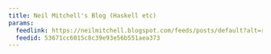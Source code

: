 ```yaml
---
title: Neil Mitchell's Blog (Haskell etc)
params:
  feedlink: https://neilmitchell.blogspot.com/feeds/posts/default?alt=rss
  feedid: 53671cc6015c8c39e93e56b551aea373
---
```


